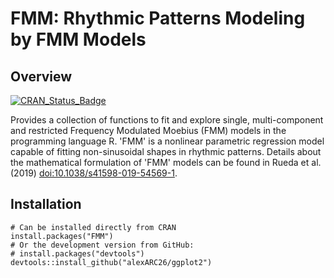 # FMM: Rhythmic Patterns Modeling by FMM Models

## Overview

[![CRAN_Status_Badge](https://www.r-pkg.org/badges/version/FMM)](https://cran.r-project.org/package=FMM)

Provides a collection of functions to fit and explore single, multi-component and restricted Frequency Modulated Moebius (FMM) models in the programming language R. 'FMM' is a nonlinear parametric regression model capable of fitting non-sinusoidal shapes in rhythmic patterns. Details about the mathematical formulation of 'FMM' models can be found in Rueda et al. (2019) <doi:10.1038/s41598-019-54569-1>.

## Installation

```
# Can be installed directly from CRAN
install.packages("FMM")
# Or the development version from GitHub:
# install.packages("devtools")
devtools::install_github("alexARC26/ggplot2")
```
